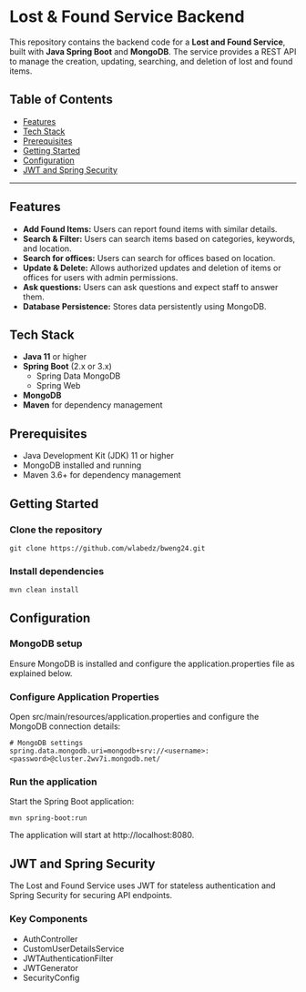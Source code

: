 # Lost & Found Service Backend

This repository contains the backend code for a **Lost and Found Service**, built with **Java Spring Boot** and **MongoDB**. The service provides a REST API to manage the creation, updating, searching, and deletion of lost and found items.

## Table of Contents
- [Features](#features)
- [Tech Stack](#tech-stack)
- [Prerequisites](#prerequisites)
- [Getting Started](#getting-started)
- [Configuration](#configuration)
- [JWT and Spring Security](#jwt-and-spring-security)

---

## Features
- **Add Found Items:** Users can report found items with similar details.
- **Search & Filter:** Users can search items based on categories, keywords, and location.
- **Search for offices:** Users can search for offices based on location.
- **Update & Delete:** Allows authorized updates and deletion of items or offices for users with admin permissions.
- **Ask questions:** Users can ask questions and expect staff to answer them.
- **Database Persistence:** Stores data persistently using MongoDB.

## Tech Stack
- **Java 11** or higher
- **Spring Boot** (2.x or 3.x)
  - Spring Data MongoDB
  - Spring Web
- **MongoDB**
- **Maven** for dependency management

## Prerequisites
- Java Development Kit (JDK) 11 or higher
- MongoDB installed and running
- Maven 3.6+ for dependency management

## Getting Started

### Clone the repository
```
git clone https://github.com/wlabedz/bweng24.git
```

### Install dependencies
```
mvn clean install
```

## Configuration

### MongoDB setup
Ensure MongoDB is installed and configure the application.properties file as explained below.

### Configure Application Properties
Open src/main/resources/application.properties and configure the MongoDB connection details:

```
# MongoDB settings
spring.data.mongodb.uri=mongodb+srv://<username>:<password>@cluster.2wv7i.mongodb.net/

```

### Run the application
Start the Spring Boot application:
```
mvn spring-boot:run
```
The application will start at http://localhost:8080.

## JWT and Spring Security
The Lost and Found Service uses JWT for stateless authentication and Spring Security for securing API endpoints.

### Key Components
 - AuthController
 - CustomUserDetailsService
 - JWTAuthenticationFilter
 - JWTGenerator
 - SecurityConfig


